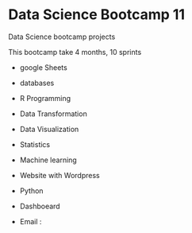 # Data Science Bootcamp 11
Data Science bootcamp projects

This bootcamp take 4 months, 10 sprints

- google Sheets
- databases
- R Programming
- Data Transformation
- Data Visualization
- Statistics
- Machine learning
- Website with Wordpress
- Python
- Dashboeard

- Email : 
